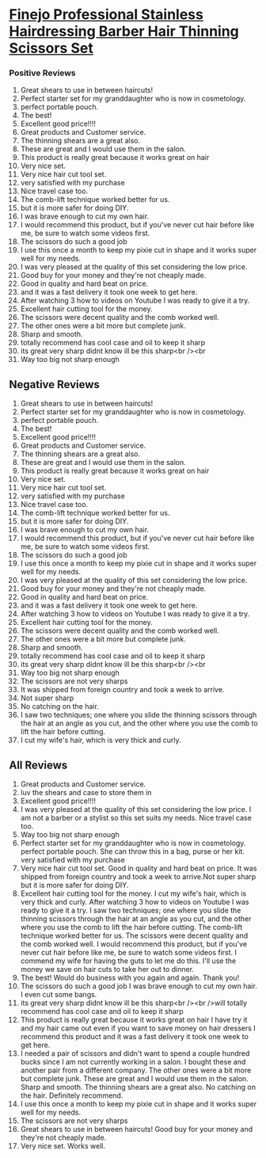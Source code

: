 # [Finejo Professional Stainless Hairdressing Barber Hair Thinning Scissors Set](https://products.checkmycream.com/products/Finejo-Professional-Stainless-Hairdressing-Barber-Hair-Thinning-Scissors-Set.html)

### Positive Reviews

<ol>
      <li>Great shears to use in between haircuts!</li>
      <li>Perfect starter set for my granddaughter who is now in cosmetology.</li>
      <li>perfect portable pouch.</li>
      <li>The best!</li>
      <li>Excellent good price!!!!</li>
      <li>Great products and Customer service.</li>
      <li>The thinning shears are a great also.</li>
      <li>These are great and I would use them in the salon.</li>
      <li>This  product is really great because it works  great on hair</li>
      <li>Very nice set.</li>
      <li>Very nice hair cut tool set.</li>
      <li>very satisfied with my purchase</li>
      <li>Nice travel case too.</li>
      <li>The comb-lift technique worked better for us.  </li>
      <li>but it is more safer for doing DIY.</li>
      <li>I was brave enough to cut my own hair.</li>
      <li>I would recommend this product, but if you&#x27;ve never cut hair before like me, be sure to watch some videos first.  </li>
      <li>The scissors do such a good job</li>
      <li>I use this once a month to keep my pixie cut in shape and it works super well for my needs.</li>
      <li>I was very pleased at the quality of this set considering the low price.</li>
      <li>Good buy for your money and they&#x27;re not cheaply made.</li>
      <li>Good in quality and hard beat on price.</li>
      <li>and it was a fast delivery it took one week to get here.</li>
      <li>After watching 3 how to videos on Youtube I was ready to give it a try.  </li>
      <li>Excellent hair cutting tool for the money.  </li>
      <li>The scissors were decent quality and the comb worked well.  </li>
      <li>The other ones were a bit more but complete junk.</li>
      <li>Sharp and smooth.</li>
      <li>totally recommend has cool case and oil to keep it sharp</li>
      <li>its great very sharp didnt know ill be this sharp&lt;br /&gt;&lt;br</li>
      <li>Way too big not sharp enough</li>
</ol>


<h2>Negative Reviews</h2>
<ol>
<li> Great shears to use in between haircuts!</li>
<li> Perfect starter set for my granddaughter who is now in cosmetology.</li>
<li> perfect portable pouch.</li>
<li> The best!</li>
<li> Excellent good price!!!!</li>
<li> Great products and Customer service.</li>
<li> The thinning shears are a great also.</li>
<li> These are great and I would use them in the salon.</li>
<li> This  product is really great because it works  great on hair</li>
<li> Very nice set.</li>
<li> Very nice hair cut tool set.</li>
<li> very satisfied with my purchase</li>
<li> Nice travel case too.</li>
<li> The comb-lift technique worked better for us.  </li>
<li> but it is more safer for doing DIY.</li>
<li> I was brave enough to cut my own hair.</li>
<li> I would recommend this product, but if you&#x27;ve never cut hair before like me, be sure to watch some videos first.  </li>
<li> The scissors do such a good job</li>
<li> I use this once a month to keep my pixie cut in shape and it works super well for my needs.</li>
<li> I was very pleased at the quality of this set considering the low price.</li>
<li> Good buy for your money and they&#x27;re not cheaply made.</li>
<li> Good in quality and hard beat on price.</li>
<li> and it was a fast delivery it took one week to get here.</li>
<li> After watching 3 how to videos on Youtube I was ready to give it a try.  </li>
<li> Excellent hair cutting tool for the money.  </li>
<li> The scissors were decent quality and the comb worked well.  </li>
<li> The other ones were a bit more but complete junk.</li>
<li> Sharp and smooth.</li>
<li> totally recommend has cool case and oil to keep it sharp</li>
<li> its great very sharp didnt know ill be this sharp&lt;br /&gt;&lt;br</li>
<li> Way too big not sharp enough</li>
<li> The scissors are not very sharps</li>
<li> It was shipped from foreign country and took a week to arrive.</li>
<li> Not super sharp</li>
<li> No catching on the hair.</li>
<li> I saw two techniques; one where you slide the thinning scissors through the hair at an angle as you cut, and the other where you use the comb to lift the hair before cutting.  </li>
<li> I cut my wife&#x27;s hair, which is very thick and curly.  </li>
</ol>

<h2>All Reviews</h2>

<ol>
    <li> Great products and Customer service.</li>
    <li> luv the shears and case to store them in</li>
    <li> Excellent good price!!!!</li>
    <li> I was very pleased at the quality of this set considering the low price. I am not a barber or a stylist so this set suits my needs. Nice travel case too.</li>
    <li> Way too big not sharp enough</li>
    <li> Perfect starter set for my granddaughter who is now in cosmetology. perfect portable pouch. She can throw this in a bag, purse or her kit. very satisfied with my purchase</li>
    <li> Very nice hair cut tool set. Good in quality and hard beat on price. It was shipped from foreign country and took a week to arrive.Not super sharp but it is more safer for doing DIY.</li>
    <li> Excellent hair cutting tool for the money.  I cut my wife&#x27;s hair, which is very thick and curly.  After watching 3 how to videos on Youtube I was ready to give it a try.  I saw two techniques; one where you slide the thinning scissors through the hair at an angle as you cut, and the other where you use the comb to lift the hair before cutting.  The comb-lift technique worked better for us.  The scissors were decent quality and the comb worked well.  I would recommend this product, but if you&#x27;ve never cut hair before like me, be sure to watch some videos first.  I commend my wife for having the guts to let me do this.  I&#x27;ll use the money we save on hair cuts to take her out to dinner.</li>
    <li> The best! Would do business with you again and again. Thank you!</li>
    <li> The scissors do such a good job I was brave enough to cut my own hair. I even cut some bangs.</li>
    <li> its great very sharp didnt know ill be this sharp&lt;br /&gt;&lt;br /&gt;will totally recommend has cool case and oil to keep it sharp</li>
    <li> This  product is really great because it works  great on hair I have try it and my  hair came out even if you want to save money on hair dressers I recommend this product and it was a fast delivery it took one week to get here.</li>
    <li> I needed a pair of scissors and didn&#x27;t want to spend a couple hundred bucks since I am not currently working in a salon. I bought these and another pair from a different company. The other ones were a bit more but complete junk. These are great and I would use them in the salon. Sharp and smooth. The thinning shears are a great also. No catching on the hair. Definitely recommend.</li>
    <li> I use this once a month to keep my pixie cut in shape and it works super well for my needs.</li>
    <li> The scissors are not very sharps</li>
    <li> Great shears to use in between haircuts! Good buy for your money and they&#x27;re not cheaply made.</li>
    <li> Very nice set. Works well.</li>
</ol>




